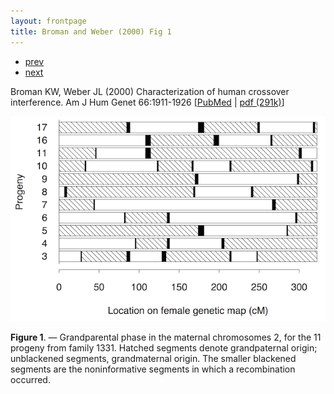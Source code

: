 ```yaml
---
layout: frontpage
title: Broman and Weber (2000) Fig 1
---
```


<div class="navbar">
  <div class="navbar-inner">
      <ul class="nav">
          <li><a href="mousebc_fig3.html">prev</a></li>
          <li><a href="inversion_fig1.html">next</a></li>
      </ul>
  </div>
</div>

Broman KW, Weber JL (2000) Characterization of human crossover
interference. Am J Hum Genet 66:1911-1926
\[[PubMed](http://www.ncbi.nlm.nih.gov/pubmed/10801387)
| [pdf (291k)](http://www.biostat.wisc.edu/~kbroman/publications/interfer.pdf)\]

![Broman and Weber (2000) Fig 1](../../assets/bigpubpics/interfer_fig1_lg.png)

**Figure 1**. &mdash; Grandparental phase in the maternal chromosomes 2, for
the 11 progeny from family 1331. Hatched segments denote
grandpaternal origin; unblackened segments, grandmaternal
origin. The smaller blackened segments are the noninformative
segments in which a recombination occurred.
